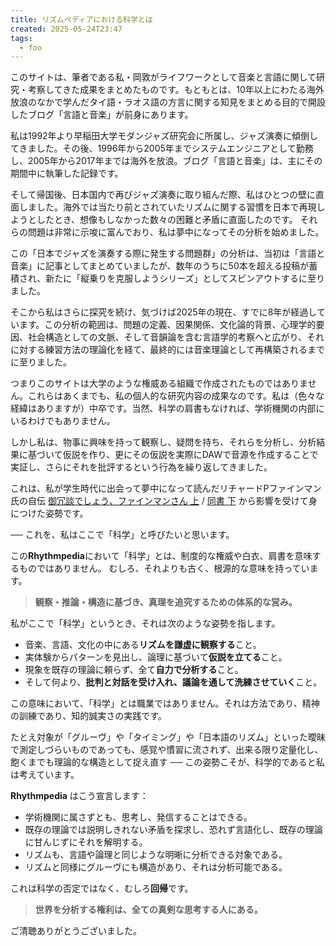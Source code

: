 ```yaml
---
title: リズムペディアにおける科学とは
created: 2025-05-24T23:47
tags:
  - foo
---
```

このサイトは、筆者である私・岡敦がライフワークとして音楽と言語に関して研究・考察してきた成果をまとめたものです。もともとは、10年以上にわたる海外放浪のなかで学んだタイ語・ラオス語の方言に関する知見をまとめる目的で開設したブログ「言語と音楽」が前身にあります。

私は1992年より早稲田大学モダンジャズ研究会に所属し、ジャズ演奏に傾倒してきました。その後、1996年から2005年までシステムエンジニアとして勤務し、2005年から2017年までは海外を放浪。ブログ「言語と音楽」は、主にその期間中に執筆した記録です。

そして帰国後、日本国内で再びジャズ演奏に取り組んだ際、私はひとつの壁に直面しました。海外では当たり前とされていたリズムに関する習慣を日本で再現しようとしたとき、想像もしなかった数々の困難と矛盾に直面したのです。  それらの問題は非常に示唆に富んでおり、私は夢中になってその分析を始めました。

この「日本でジャズを演奏する際に発生する問題群」の分析は、当初は「言語と音楽」に記事としてまとめていましたが、数年のうちに50本を超える投稿が蓄積され、新たに「縦乗りを克服しようシリーズ」としてスピンアウトするに至りました。

そこから私はさらに探究を続け、気づけば2025年の現在、すでに8年が経過しています。この分析の範囲は、問題の定義、因果関係、文化論的背景、心理学的要因、社会構造としての文脈、そして音韻論を含む言語学的考察へと広がり、それに対する練習方法の理論化を経て、最終的には音楽理論として再構築されるまでに至りました。

つまりこのサイトは大学のような権威ある組織で作成されたものではありません。これらはあくまでも、私の個人的な研究内容の成果なのです。私は（色々な経緯はありますが）中卒です。当然、科学の肩書もなければ、学術機関の内部にいるわけでもありません。

しかし私は、物事に興味を持って観察し、疑問を持ち、それらを分析し、分析結果に基づいて仮説を作り、更にその仮説を実際にDAWで音源を作成することで実証し、さらにそれを批評するという行為を繰り返してきました。

これは、私が学生時代に出会って夢中になって読んだリチャードPファインマン氏の自伝 [御冗談でしょう、ファインマンさん 上](https://amzn.to/43beyDS)  /  [同書 下](https://amzn.to/3YVJzJt)  から影響を受けて身につけた姿勢です。

── これを、私はここで「科学」と呼びたいと思います。

この**Rhythmpedia**において「科学」とは、制度的な権威や白衣、肩書を意味するものではありません。  むしろ、それよりも古く、根源的な意味を持っています。

> **観察・推論・構造に基づき、真理を追究するための体系的な営み。**

私がここで「科学」というとき、それは次のような姿勢を指します。

- 音楽、言語、文化の中にある**リズムを謙虚に観察する**こと。
- 実体験からパターンを見出し、論理に基づいて**仮説を立てる**こと。
- 現象を既存の理論に頼らず、全て**自力で分析する**こと。
- そして何より、**批判と対話を受け入れ、議論を通して洗練させていく**こと。

この意味において、「科学」とは職業ではありません。それは方法であり、精神の訓練であり、知的誠実さの実践です。

たとえ対象が「グルーヴ」や「タイミング」や「日本語のリズム」といった曖昧で測定しづらいものであっても、感覚や慣習に流されず、出来る限り定量化し、飽くまでも理論的な構造として捉え直す ── この姿勢こそが、科学的であると私は考えています。

**Rhythmpedia** はこう宣言します：
* 学術機関に属さずとも、思考し、発信することはできる。
* 既存の理論では説明しきれない矛盾を探求し、恐れず言語化し、既存の理論に甘んじずにそれを解明する。
* リズムも、言語や論理と同じような明晰に分析できる対象である。  
* リズムと同様にグルーヴにも構造があり、それは分析可能である。

これは科学の否定ではなく、むしろ**回帰**です。

> **世界を分析する権利は、全ての真剣な思考する人にある。**

ご清聴ありがとうございました。
